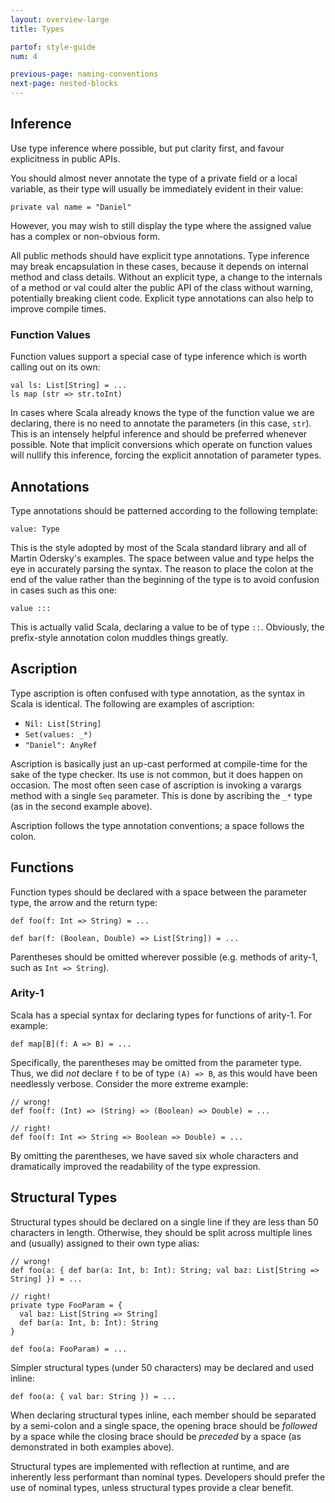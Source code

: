 ```yaml
---
layout: overview-large
title: Types

partof: style-guide
num: 4

previous-page: naming-conventions
next-page: nested-blocks
---
```


## Inference

Use type inference where possible, but put clarity first, and favour
explicitness in public APIs.

You should almost never annotate the type of a private field or a local
variable, as their type will usually be immediately evident in
their value:

    private val name = "Daniel"

However, you may wish to still display the type where the assigned value has a
complex or non-obvious form.

All public methods should have explicit type annotations.  Type inference may
break encapsulation in these cases, because it depends on internal method
and class details.  Without an explicit type, a change to the internals
of a method or val could alter the public API of the class without warning,
potentially breaking client code.  Explicit type annotations can also help
to improve compile times.

### Function Values

Function values support a special case of type inference which is worth
calling out on its own:

    val ls: List[String] = ...
    ls map (str => str.toInt)

In cases where Scala already knows the type of the function value we are
declaring, there is no need to annotate the parameters (in this case,
`str`). This is an intensely helpful inference and should be preferred
whenever possible. Note that implicit conversions which operate on
function values will nullify this inference, forcing the explicit
annotation of parameter types.

## Annotations

Type annotations should be patterned according to the following
template:

    value: Type

This is the style adopted by most of the Scala standard library and all
of Martin Odersky's examples. The space between value and type helps the
eye in accurately parsing the syntax. The reason to place the colon at
the end of the value rather than the beginning of the type is to avoid
confusion in cases such as this one:

    value :::

This is actually valid Scala, declaring a value to be of type `::`.
Obviously, the prefix-style annotation colon muddles things greatly.

## Ascription

Type ascription is often confused with type annotation, as the syntax in
Scala is identical. The following are examples of ascription:

-   `Nil: List[String]`
-   `Set(values: _*)`
-   `"Daniel": AnyRef`

Ascription is basically just an up-cast performed at compile-time for
the sake of the type checker. Its use is not common, but it does happen
on occasion. The most often seen case of ascription is invoking a
varargs method with a single `Seq` parameter. This is done by ascribing
the `_*` type (as in the second example above).

Ascription follows the type annotation conventions; a space follows the
colon.

## Functions

Function types should be declared with a space between the parameter
type, the arrow and the return type:

    def foo(f: Int => String) = ...

    def bar(f: (Boolean, Double) => List[String]) = ...

Parentheses should be omitted wherever possible (e.g. methods of
arity-1, such as `Int => String`).

### Arity-1

Scala has a special syntax for declaring types for functions of arity-1.
For example:

    def map[B](f: A => B) = ...

Specifically, the parentheses may be omitted from the parameter type.
Thus, we did *not* declare `f` to be of type `(A) => B`, as this would
have been needlessly verbose. Consider the more extreme example:

    // wrong!
    def foo(f: (Int) => (String) => (Boolean) => Double) = ...

    // right!
    def foo(f: Int => String => Boolean => Double) = ...

By omitting the parentheses, we have saved six whole characters and
dramatically improved the readability of the type expression.

## Structural Types

Structural types should be declared on a single line if they are less
than 50 characters in length. Otherwise, they should be split across
multiple lines and (usually) assigned to their own type alias:

    // wrong!
    def foo(a: { def bar(a: Int, b: Int): String; val baz: List[String => String] }) = ...

    // right!
    private type FooParam = {
      val baz: List[String => String]
      def bar(a: Int, b: Int): String
    }

    def foo(a: FooParam) = ...

Simpler structural types (under 50 characters) may be declared and used
inline:

    def foo(a: { val bar: String }) = ...

When declaring structural types inline, each member should be separated
by a semi-colon and a single space, the opening brace should be
*followed* by a space while the closing brace should be *preceded* by a
space (as demonstrated in both examples above).

Structural types are implemented with reflection at runtime, and are
inherently less performant than nominal types.  Developers should
prefer the use of nominal types, unless structural types provide a
clear benefit.
